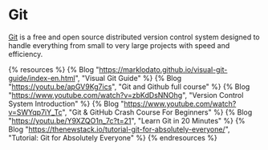 # Git

[Git](https://git-scm.com/) is a free and open source distributed version control system designed to handle everything from small to very large projects with speed and efficiency.

{% resources %}
  {% Blog "https://marklodato.github.io/visual-git-guide/index-en.html", "Visual Git Guide" %}
  {% Blog "https://youtu.be/apGV9Kg7ics", "Git and Github full course" %}
  {% Blog "https://www.youtube.com/watch?v=zbKdDsNNOhg", "Version Control System Introduction" %}
  {% Blog "https://www.youtube.com/watch?v=SWYqp7iY_Tc", "Git & GitHub Crash Course For Beginners" %}
  {% Blog "https://youtu.be/Y9XZQO1n_7c?t=21", "Learn Git in 20 Minutes" %}
  {% Blog "https://thenewstack.io/tutorial-git-for-absolutely-everyone/", "Tutorial: Git for Absolutely Everyone" %}
{% endresources %}
